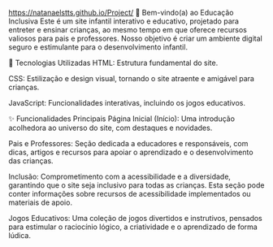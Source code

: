 
https://natanaelstts.github.io/Project/
🌟 Bem-vindo(a) ao Educação Inclusiva
Este é um site infantil interativo e educativo, projetado para entreter e ensinar crianças, ao mesmo tempo em que oferece recursos valiosos para pais e professores. Nosso objetivo é criar um ambiente digital seguro e estimulante para o desenvolvimento infantil.

🚀 Tecnologias Utilizadas
HTML: Estrutura fundamental do site.

CSS: Estilização e design visual, tornando o site atraente e amigável para crianças.

JavaScript: Funcionalidades interativas, incluindo os jogos educativos.

✨ Funcionalidades Principais
Página Inicial (Início): Uma introdução acolhedora ao universo do site, com destaques e novidades.

Pais e Professores: Seção dedicada a educadores e responsáveis, com dicas, artigos e recursos para apoiar o aprendizado e o desenvolvimento das crianças.

Inclusão: Comprometimento com a acessibilidade e a diversidade, garantindo que o site seja inclusivo para todas as crianças. Esta seção pode conter informações sobre recursos de acessibilidade implementados ou materiais de apoio.

Jogos Educativos: Uma coleção de jogos divertidos e instrutivos, pensados para estimular o raciocínio lógico, a criatividade e o aprendizado de forma lúdica.
